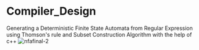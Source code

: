 # Compiler_Design
Generating a Deterministic Finite State Automata from Regular Expression using Thomson's rule and Subset Construction Algorithm  with the help of c++
![nfafinal-2](https://github.com/Samar3007/Compiler_Design/assets/74319774/30a60c7e-fb29-4ba9-8011-5c8b0af26aa8)
